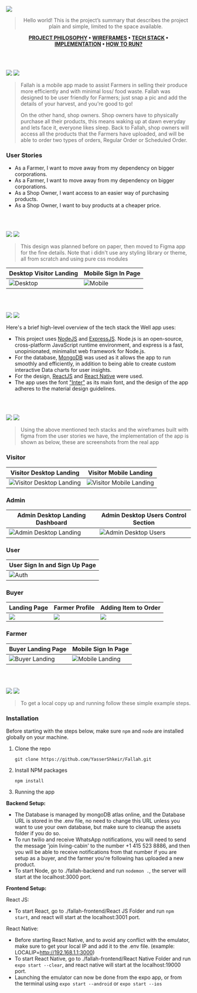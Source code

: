 <img src="./readme/title1.svg"/>

<div align="center">

> Hello world! This is the project’s summary that describes the project plain and simple, limited to the space available.

**[PROJECT PHILOSOPHY](https://github.com/YasserShkeir/Fallah/#user-content-#-project-philosophy) • [WIREFRAMES](https://github.com/YasserShkeir/Fallah/#user-content-#-wireframes) • [TECH STACK](https://github.com/YasserShkeir/Fallah/#user-content-#-tech-stack) • [IMPLEMENTATION](https://github.com/YasserShkeir/Fallah/#user-content-#-implementation) • [HOW TO RUN?](https://github.com/YasserShkeir/Fallah/#user-content-#-how-to-run)**

</div>

<br><br>

![](#-project-philosophy)
<img src="./readme/title2.svg" id="#-project-philosophy" />

> Fallah is a mobile app made to assist Farmers in selling their produce more efficiently and with minimal loss/ food waste. Fallah was designed to be user friendly for Farmers; just snap a pic and add the details of your harvest, and you're good to go!
>
> On the other hand, shop owners. Shop owners have to physically purchase all their products, this means waking up at dawn everyday and lets face it, everyone likes sleep. Back to Fallah, shop owners will access all the products that the Farmers have uploaded, and will be able to order two types of orders, Regular Order or Scheduled Order.

### User Stories

- As a Farmer, I want to move away from my dependency on bigger corporations.
- As a Farmer, I want to move away from my dependency on bigger corporations.
- As a Shop Owner, I want access to an easier way of purchasing products.
- As a Shop Owner, I want to buy products at a cheaper price.

<br><br>

![](#-wireframes)
<img src="./readme/title3.svg" id="#-wireframes" />

> This design was planned before on paper, then moved to Figma app for the fine details.
> Note that i didn't use any styling library or theme, all from scratch and using pure css modules

| Desktop Visitor Landing                        | Mobile Sign In Page                                |
| ---------------------------------------------- | -------------------------------------------------- |
| ![Desktop](./readme/demo/ProtoTypeVisitor.png) | ![Mobile](./readme/demo/ProtoTypeMobileSignin.png) |

<br><br>

![](#-tech-stack)
<img src="./readme/title4.svg" id="#-tech-stack" />

Here's a brief high-level overview of the tech stack the Well app uses:

- This project uses [NodeJS](https://nodejs.org/en/) and [ExpressJS](https://expressjs.com/). Node.js is an open-source, cross-platform JavaScript runtime environment, and express is a fast, unopinionated, minimalist web framework for Node.js.
- For the database, [MongoDB](https://www.mongodb.com/) was used as it allows the app to run smoothly and efficiently, in addition to being able to create custom interactive Data charts for user insights.
- For the design, [ReactJS](https://reactjs.org/) and [React Native](https://reactnative.dev/) were used.
- The app uses the font ["Inter"](https://fonts.google.com/specimen/Inter?query=inter) as its main font, and the design of the app adheres to the material design guidelines.

<br><br>

![](#-implementation)
<img src="./readme/title5.svg" id="#-implementation" />

> Using the above mentioned tech stacks and the wireframes built with figma from the user stories we have, the implementation of the app is shown as below, these are screenshots from the real app

### Visitor

| Visitor Desktop Landing                                      | Visitor Mobile Landing                                     |
| ------------------------------------------------------------ | ---------------------------------------------------------- |
| ![Visitor Desktop Landing](./readme/demo/DesktopVisitor.png) | ![Visitor Mobile Landing](./readme/demo/MobileVisitor.png) |

### Admin

| Admin Desktop Landing Dashboard                            | Admin Desktop Users Control Section                  |
| ---------------------------------------------------------- | ---------------------------------------------------- |
| ![Admin Desktop Landing](./readme/demo/AdminDashboard.png) | ![Admin Desktop Users](./readme/demo/AdminUsers.png) |

### User

| User Sign In and Sign Up Page            |
| ---------------------------------------- |
| ![Auth](./readme/demo/VisitorSignIn.png) |

### Buyer

| Landing Page                        | Farmer Profile                     | Adding Item to Order                |
| ----------------------------------- | ---------------------------------- | ----------------------------------- |
| ![](./readme/demo/BuyerLanding.gif) | ![](./readme/demo/BuyerFarmer.gif) | ![](./readme/demo/BuyerAddItem.gif) |

### Farmer

| Buyer Landing Page                               | Mobile Sign In Page                                |
| ------------------------------------------------ | -------------------------------------------------- |
| ![Buyer Landing](./readme/demo/BuyerLanding.gif) | ![Mobile Landing](./readme/demo/VisitorSignIn.png) |

<br><br>

![](#-how-to-run)
<img src="./readme/title6.svg" id="#-how-to-run" />

> To get a local copy up and running follow these simple example steps.

### Installation

Before starting with the steps below, make sure `npm` and `node` are installed globally on your machine.

1. Clone the repo
   ```
   git clone https://github.com/YasserShkeir/Fallah.git
   ```
2. Install NPM packages
   ```
   npm install
   ```
3. Running the app

<b>Backend Setup: </b>

- The Database is managed by mongoDB atlas online, and the Database URL is stored in the .env file, no need to change this URL unless you want to use your own database, but make sure to cleanup the assets folder if you do so.
- To run twilio and receive WhatsApp notifications, you will need to send the message 'join living-cabin' to the number +1 415 523 8886, and then you will be able to receive notifications from that number if you are setup as a buyer, and the farmer you're following has uploaded a new product.
- To start Node, go to ./fallah-backend and run ``` nodemon . ```, the server will start at the localhost:3000 port.

<b>Frontend Setup: </b>

React JS:
- To start React, go to ./fallah-frontend/React JS Folder and run ``` npm start ```, and react will start at the localhost:3001 port.

React Native:
- Before starting React Native, and to avoid any conflict with the emulator, make sure to get your local IP and add it to the .env file. (example: LOCALIP=http://192.168.1.1:3000)
- To start React Native, go to ./fallah-frontend/React Native Folder and run ``` expo start --clear ```, and react native will start at the localhost:19000 port.
- Launching the emulator can now be done from the expo app, or from the terminal using ``` expo start --android ``` or ``` expo start --ios ```
